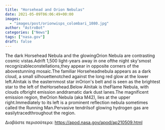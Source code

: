 ```yaml
---
title: "Horsehead and Orion Nebulas"
date: 2021-05-09T06:06:49+00:00
images:
  - "images/post/orionwisps_colombari_1080.jpg"
author: "AstroBot"
categories: ["News"]
tags: ["nasa.gov"]
draft: false
---
```


The dark Horsehead Nebula and the glowingOrion Nebula are contrasting cosmic vistas.Adrift 1,500 light-years away in one ofthe night sky'smost recognizableconstellations,they appear in opposite corners of the abovestunning mosaic.The familiar Horseheadnebula appears as a dark cloud, a small silhouettenotched against the long red glow at the lower left.Alnitak is the easternmost star inOrion's belt and is seen as the brightest star to the left of theHorsehead.Below Alnitak is theFlame Nebula, with clouds ofbright emission anddramatic dark dust lanes.The magnificent emission region, theOrion Nebula (aka M42), lies at the upper right.Immediately to its left is a prominent reflection nebula sometimes called the Running Man.Pervasive tendrilsof glowing hydrogen gas are easilytracedthroughout the region. 

Διαβάστε περισσότερα: https://apod.nasa.gov/apod/ap210509.html
